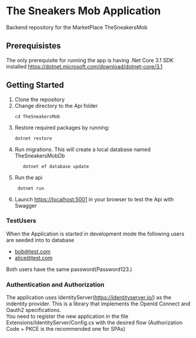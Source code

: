 # The Sneakers Mob Application

Backend repository for the MarketPlace TheSneakersMob

## Prerequisistes
The only prerequisite for running the app is having .Net Core 3.1 SDK installed https://dotnet.microsoft.com/download/dotnet-core/3.1

## Getting Started
1. Clone the repository
2. Change directory to the Api folder
     ```
     cd TheSneakersMob
     ```
3. Restore required packages by running:
      ```
     dotnet restore
     ```
4. Run migrations. This will create a local database named TheSneakersMobDb
    ```
	   dotnet ef database update
    ```
5. Run the api
    ```
     dotnet run
     ``` 
6. Launch [https://localhost:5001](http://localhost:5000) in your browser to test the Api with Swagger

 ### TestUsers
 When the Application is started in development mode the following users are seeded into to database  
 * bob@test.com
 * alice@test.com

  Both users have the same password(Password123.)

  ### Authentication and Authorization
  The application uses IdentityServer(https://identityserver.io/) as the indentity provider. This is a library that implements the OpenId Connect and Oauth2 specifications.  
  You need to register the new application in the file Extensions/IdentityServer/Config.cs with the desired flow (Authorization Code + PKCE is the recommended one for SPAs)
